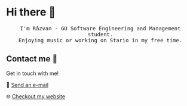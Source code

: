 # Hi there :wave:

<p align="center">
  <samp>
    I'm Rǎzvan - GU Software Engineering and Management student. 
  <br/>
    Enjoying music or working on Stario in my free time.
  </samp>
</p>

## Contact me :speech_balloon:

Get in touch with me!

:e-mail: <a href="mailto:mail@contact@razvanalbu.com">Send an e-mail</a>

:globe_with_meridians: <a href="https://razvanalbu.com">Checkout my website</a>
